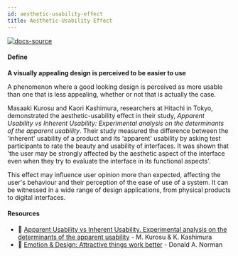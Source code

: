 ```yaml
---
id: aesthetic-usability-effect
title: Aesthetic-Usability Effect
---
```


[![docs-source](https://img.shields.io/badge/SRC-UX%20Companion-blue)](https://play.google.com/store/apps/details?id=com.cyberduck.uxcompanion)

#### Define

**A visually appealing design is perceived to be easier to use**

A phenomenon where a good looking design is perceived as more usable than one that is less appealing, whether or not that is actually the case.

Masaaki Kurosu and Kaori Kashimura, researchers at Hitachi in Tokyo, demonstrated the aesthetic-usability effect in their study, *Apparent Usability vs Inherent Usability: Experimental analysis on the determinants of the apparent usability*. Their study measured the difference between the 'inherent' usability of a product and its 'apparent' usability by asking test participants to rate the beauty and usability of interfaces. It was shown that 'the user may be strongly affected by the aesthetic aspect of the interface even when they try to evaluate the interface in its functional aspects'.

This effect may influence user opinion more than expected, affecting the user's behaviour and their perception of the ease of use of a system. It can be witnessed in a wide range of design applications, from physical products to digital interfaces.

#### Resources

* 📃 [Apparent Usability vs Inherent Usability. Experimental analysis on the determinants of the apparent usability](https://www.researchgate.net/publication/290957555_Apparent_usability_vs_inherent_usability_experimental_analysis_on_the_determinants_of_the_apparent_usability/) - M. Kurosu & K. Kashimura
* 📃 [Emotion & Design: Attractive things work better](http://www.jnd.org/dn.mss/emotion_design_at.html) - Donald A. Norman